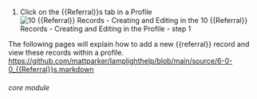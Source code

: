 # 

1. Click on the {{Referral}}s tab in a Profile
![10 {{Referral}} Records - Creating and Editing in the 10 {{Referral}} Records - Creating and Editing in the Profile - step 1](10_Referral_Records_-_Creating_and_Editing_in_the_10_Referral_Records_-_Creating_and_Editing_in_the_Profile_im_1.png)

The following pages will explain how to add a new {{referral}} record and view these records within a profile.
https://github.com/mattparker/lamplighthelp/blob/main/source/6-0-0_{{Referral}}s.markdown


###### core module